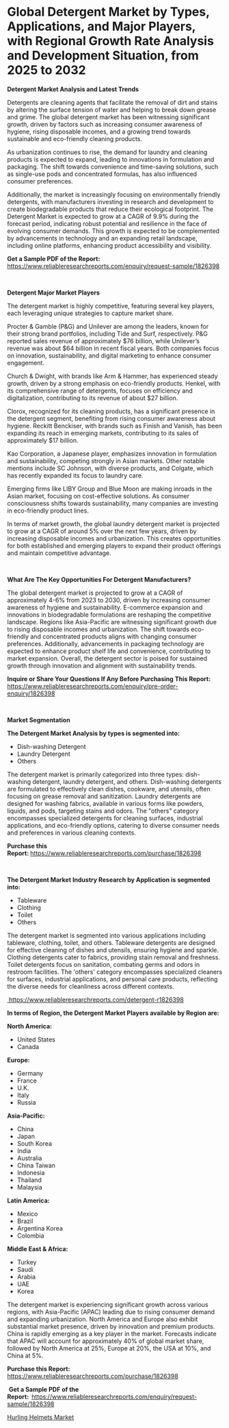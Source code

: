 <p><h1>Global Detergent Market by Types, Applications, and Major Players, with Regional Growth Rate Analysis and Development Situation, from 2025 to 2032</h1></p><p><strong>Detergent Market Analysis and Latest Trends</strong></p>
<p><p>Detergents are cleaning agents that facilitate the removal of dirt and stains by altering the surface tension of water and helping to break down grease and grime. The global detergent market has been witnessing significant growth, driven by factors such as increasing consumer awareness of hygiene, rising disposable incomes, and a growing trend towards sustainable and eco-friendly cleaning products.</p><p>As urbanization continues to rise, the demand for laundry and cleaning products is expected to expand, leading to innovations in formulation and packaging. The shift towards convenience and time-saving solutions, such as single-use pods and concentrated formulas, has also influenced consumer preferences.</p><p>Additionally, the market is increasingly focusing on environmentally friendly detergents, with manufacturers investing in research and development to create biodegradable products that reduce their ecological footprint. The Detergent Market is expected to grow at a CAGR of 9.9% during the forecast period, indicating robust potential and resilience in the face of evolving consumer demands. This growth is expected to be complemented by advancements in technology and an expanding retail landscape, including online platforms, enhancing product accessibility and visibility.</p></p>
<p><strong>Get a Sample PDF of the Report:&nbsp;</strong> <a href="https://www.reliableresearchreports.com/enquiry/request-sample/1826398?utm_campaign=2102&utm_medium=2&utm_source=Github&utm_content=ia&utm_term=07022025&utm_id=detergent">https://www.reliableresearchreports.com/enquiry/request-sample/1826398</a></p>
<p>&nbsp;</p>
<p><strong>Detergent Major Market Players</strong></p>
<p><p>The detergent market is highly competitive, featuring several key players, each leveraging unique strategies to capture market share. </p><p>Procter & Gamble (P&G) and Unilever are among the leaders, known for their strong brand portfolios, including Tide and Surf, respectively. P&G reported sales revenue of approximately $76 billion, while Unilever’s revenue was about $64 billion in recent fiscal years. Both companies focus on innovation, sustainability, and digital marketing to enhance consumer engagement.</p><p>Church & Dwight, with brands like Arm & Hammer, has experienced steady growth, driven by a strong emphasis on eco-friendly products. Henkel, with its comprehensive range of detergents, focuses on efficiency and digitalization, contributing to its revenue of about $27 billion.</p><p>Clorox, recognized for its cleaning products, has a significant presence in the detergent segment, benefiting from rising consumer awareness about hygiene. Reckitt Benckiser, with brands such as Finish and Vanish, has been expanding its reach in emerging markets, contributing to its sales of approximately $17 billion.</p><p>Kao Corporation, a Japanese player, emphasizes innovation in formulation and sustainability, competing strongly in Asian markets. Other notable mentions include SC Johnson, with diverse products, and Colgate, which has recently expanded its focus to laundry care.</p><p>Emerging firms like LIBY Group and Blue Moon are making inroads in the Asian market, focusing on cost-effective solutions. As consumer consciousness shifts towards sustainability, many companies are investing in eco-friendly product lines.</p><p>In terms of market growth, the global laundry detergent market is projected to grow at a CAGR of around 5% over the next few years, driven by increasing disposable incomes and urbanization. This creates opportunities for both established and emerging players to expand their product offerings and maintain competitive advantage.</p></p>
<p>&nbsp;</p>
<p><strong>What Are The Key Opportunities For Detergent Manufacturers?</strong></p>
<p><p>The global detergent market is projected to grow at a CAGR of approximately 4-6% from 2023 to 2030, driven by increasing consumer awareness of hygiene and sustainability. E-commerce expansion and innovations in biodegradable formulations are reshaping the competitive landscape. Regions like Asia-Pacific are witnessing significant growth due to rising disposable incomes and urbanization. The shift towards eco-friendly and concentrated products aligns with changing consumer preferences. Additionally, advancements in packaging technology are expected to enhance product shelf life and convenience, contributing to market expansion. Overall, the detergent sector is poised for sustained growth through innovation and alignment with sustainability trends.</p></p>
<p><strong>Inquire or Share Your Questions If Any Before Purchasing This Report:</strong> <a href="https://www.reliableresearchreports.com/enquiry/pre-order-enquiry/1826398?utm_campaign=2102&utm_medium=2&utm_source=Github&utm_content=ia&utm_term=07022025&utm_id=detergent">https://www.reliableresearchreports.com/enquiry/pre-order-enquiry/1826398</a></p>
<p>&nbsp;</p>
<p><strong>Market Segmentation</strong></p>
<p><strong>The Detergent Market Analysis by types is segmented into:</strong></p>
<p><ul><li>Dish-washing Detergent</li><li>Laundry Detergent</li><li>Others</li></ul></p>
<p><p>The detergent market is primarily categorized into three types: dish-washing detergent, laundry detergent, and others. Dish-washing detergents are formulated to effectively clean dishes, cookware, and utensils, often focusing on grease removal and sanitization. Laundry detergents are designed for washing fabrics, available in various forms like powders, liquids, and pods, targeting stains and odors. The "others" category encompasses specialized detergents for cleaning surfaces, industrial applications, and eco-friendly options, catering to diverse consumer needs and preferences in various cleaning contexts.</p></p>
<p><strong>Purchase this Report:&nbsp;</strong><a href="https://www.reliableresearchreports.com/purchase/1826398?utm_campaign=2102&utm_medium=2&utm_source=Github&utm_content=ia&utm_term=07022025&utm_id=detergent">https://www.reliableresearchreports.com/purchase/1826398</a></p>
<p>&nbsp;</p>
<p><strong>The Detergent Market Industry Research by Application is segmented into:</strong></p>
<p><ul><li>Tableware</li><li>Clothing</li><li>Toilet</li><li>Others</li></ul></p>
<p><p>The detergent market is segmented into various applications including tableware, clothing, toilet, and others. Tableware detergents are designed for effective cleaning of dishes and utensils, ensuring hygiene and sparkle. Clothing detergents cater to fabrics, providing stain removal and freshness. Toilet detergents focus on sanitation, combating germs and odors in restroom facilities. The 'others' category encompasses specialized cleaners for surfaces, industrial applications, and personal care products, reflecting the diverse needs for cleanliness across different contexts.</p></p>
<p><a href="https://www.reliableresearchreports.com/detergent-r1826398?utm_campaign=2102&utm_medium=2&utm_source=Github&utm_content=ia&utm_term=07022025&utm_id=detergent">&nbsp;https://www.reliableresearchreports.com/detergent-r1826398</a></p>
<p><strong>In terms of Region, the Detergent Market Players available by Region are:</strong></p>
<p>
    <p> <strong> North America: </strong>
        <ul>
            <li>United States</li>
            <li>Canada</li>
        </ul>
        </p> 
    <p> <strong> Europe: </strong>
        <ul>
            <li>Germany</li>
            <li>France</li>
            <li>U.K.</li>
            <li>Italy</li>
            <li>Russia</li>
        </ul>
        </p> 
    <p> <strong> Asia-Pacific: </strong>
        <ul>
            <li>China</li>
            <li>Japan</li>
            <li>South Korea</li>
            <li>India</li>
            <li>Australia</li>
            <li>China Taiwan</li>
            <li>Indonesia</li>
            <li>Thailand</li>
            <li>Malaysia</li>
        </ul>
        </p> 
    <p> <strong> Latin America: </strong>
        <ul>
            <li>Mexico</li>
            <li>Brazil</li>
            <li>Argentina Korea</li>
            <li>Colombia</li>
        </ul>
        </p> 
    <p> <strong> Middle East & Africa: </strong>
        <ul>
            <li>Turkey</li>
            <li>Saudi</li>
            <li>Arabia</li>
            <li>UAE</li>
            <li>Korea</li>
        </ul>
    </p>
    </p>
<p><p>The detergent market is experiencing significant growth across various regions, with Asia-Pacific (APAC) leading due to rising consumer demand and expanding urbanization. North America and Europe also exhibit substantial market presence, driven by innovation and premium products. China is rapidly emerging as a key player in the market. Forecasts indicate that APAC will account for approximately 40% of global market share, followed by North America at 25%, Europe at 20%, the USA at 10%, and China at 5%.</p></p>
<p><strong>Purchase this Report: </strong><a href="https://www.reliableresearchreports.com/purchase/1826398?utm_campaign=2102&utm_medium=2&utm_source=Github&utm_content=ia&utm_term=07022025&utm_id=detergent">https://www.reliableresearchreports.com/purchase/1826398</a></p>
<p>&nbsp;<strong>Get a Sample PDF of the Report:&nbsp;&nbsp;</strong><a href="https://www.reliableresearchreports.com/enquiry/request-sample/1826398?utm_campaign=2102&utm_medium=2&utm_source=Github&utm_content=ia&utm_term=07022025&utm_id=detergent">https://www.reliableresearchreports.com/enquiry/request-sample/1826398</a></p>
<p><strong></strong></p>
<p><p><a href="https://github.com/ygfu6u/Market-Research-Report-List-1/blob/main/hurling-helmets-market.md?utm_campaign=2102&utm_medium=2&utm_source=Github&utm_content=ia&utm_term=07022025&utm_id=detergent">Hurling Helmets Market</a></p></p>
